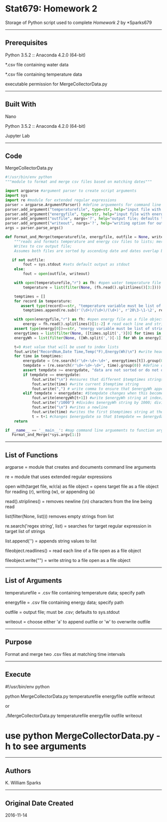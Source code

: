 **Stat679: Homework 2**
=================

Storage of Python script used to complete *Homework 2* by *Sparks679

-----------
Prerequisites
------------

Python 3.5.2 :: Anaconda 4.2.0 (64-bit)

*.csv file containing water data

*.csv file containing temperature data

executable permission for MergeCollectorData.py


--------
Built With
---------

Nano

Python 3.5.2 :: Anaconda 4.2.0 (64-bit)

Jupyter Lab


----
Code
----

MergeCollectorData.py

```python
#!/usr/bin/env python
"""module to format and merge csv files based on matching dates"""

import argparse #argument parser to create script arguments
import sys
import re #module for extended regular expressions
parser = argparse.ArgumentParser() #define arguements for command line
parser.add_argument("temperaturefile", type=str, help="input file with temperature data")
parser.add_argument("energyfile", type=str, help="input file with energy data")
parser.add_argument("outfile", nargs='?', help="output file; defaults to sys.stdout")
parser.add_argument("writeout", nargs='?', help="writing option for output file; defaults to 'a'")
args = parser.parse_args()

def Format_and_Merge(temperaturefile, energyfile, outfile = None, writeout = "a"):
    """reads and formats temperature and energy csv files to lists; merges lists at n
    Writes to csv output file;
    Assumes both files are sorted by ascending date and dates overlap between files"""

   if not outfile:
        fout = sys.stdout #sets default output as stdout
    else:
        fout = open(outfile, writeout)

    with open(temperaturefile,"r") as fh: #open water temperature file as a file object
        temperature = list(filter(None, (fh.read().splitlines()[3:]))) #read each line; strip newline character; omit empty strings and header

    temptimes = []
    for record in temperature:
       assert type(record)==str, "temperature variable must be list of strings" #check for correct data type
        temptimes.append(re.sub(r'(\d+)/(\d+)/(\d+)', r'20\3-\1-\2', record)) #modify dates to match dates in $energytimes

    with open(energyfile,"r") as fh: #open energy file as a file object 
        energy = fh.read().splitlines()[1:-2] # read each line and strip the newline; omit header and footer
    assert type(energy[0])==str, "energy variable must be list of strings" #checks for correct data type
    energytimes = list(filter(None, ([times.split(',')[0] for times in energy]))) #split sting, keeping time and date; omit empty strings
    energyWh = list(filter(None, ([Wh.split(',')[-1] for Wh in energy]))) #split string, keeping Wh value; omit empty strings

    t=0 #set value that will be used to index lists
    fout.write("RecordNum,Date Time,Temp(°F),Energy(Wh)\n") #write header in $outfile
    for time in temptimes: 
        energydate = (re.search(r'\d+-\d+-\d+', energytimes[t]).group(0)) #define dates in $energytimes
        tempdate = (re.search(r'\d+-\d+-\d+', time).group(0)) #define dates in $temptimes
        assert tempdate >= energydate, "data are not sorted or do not overlap" #check that dates are sorted and overlap between files
        if tempdate == energydate: 
            fout.write("\n") #ensures that different $temptimes strings will appear on separate lines when $tempdate == $energydate is true consecutively 
            fout.write(time) #write current $temptime string
            fout.write(",") # write comma to ensure that $energyWh appears in new column
        elif tempdate > energydate: #$tempdate changes when this becomes True
            fout.write(energyWh[t+1]) #write $energyWh string at index[t+1] to the existing line
            fout.write("/1000") #divides $energyWh string by 1000; division is not resolved because $energyWh[t] is a string
            fout.write("\n") #writes a newline
            fout.write(time) #writes the first $temptimes string at the new $tempdate
            t = t+1 #changes $energydate so that $tempdate == $energydate is true; changes index of $energyWh[t]
    return

if __name__ == '__main__': #map command line arguements to function arguements
   Format_and_Merge(*sys.argv[1:])
```


---------------
List of Functions
---------------
argparse = module that creates and documents command line arguments

re = module that uses extended regular expressions

open with(target file, w/r/a) as file object = opens target file as a file object for reading (r), writing (w), or appending (a)

read().striplines() = removes newline (\n) characters from the line being read

list(filter(None, list))) removes empty strings from list

re.search('regex string', list) = searches for target regular expression in target list of strings

list.append('') = appends string values to list

fileobject.readlines() = read each line of a file open as a file object

fileobject.write("") = write string to a file open as a file object

------------
List of Arguments
-------------

temperaturefile = .csv file containing temperature data; specify path

energyfile = .csv file containing energy data; specify path

outfile = output file; must be .csv; defaults to sys.stdout

writeout = choose either 'a' to append outfile or 'w' to overwrite outfile


 
------
Purpose
------

Format and merge two .csv files at matching time intervals

------
Execute
------
#!/usr/bin/env python


python MergeCollectorData.py temperaturefile energyfile outfile writeout

or

./MergeCollectorData.py temperaturefile energyfile outfile writeout

# use python MergeCollectorData.py -h to see arguments


------
Authors
------

K. William Sparks

--------
Original Date Created
-------

2016-11-14
